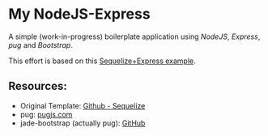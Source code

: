 # My NodeJS-Express

A simple (work-in-progress) boilerplate application using *NodeJS*, *Express*, *pug* and *Bootstrap*.

This effort is based on this [Sequelize+Express example](https://github.com/sequelize/express-example). 

## Resources:

- Original Template: [Github - Sequelize](https://github.com/sequelize/express-example)
- pug: [pugjs.com](https://pugjs.org/api/getting-started.html)
- jade-bootstrap (actually pug): [GitHub](https://github.com/rajasegar/PUG-Bootstrap)
